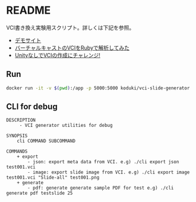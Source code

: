 README
=========

VCI書き換え実験用スクリプト。詳しくは下記を参照。

- [デモサイト](https://vci-slide-generator-dnb6froqha-uc.a.run.app/)
- [バーチャルキャストのVCIをRubyで解析してみた](https://zenn.dev/koduki/articles/7596fadeaff328)
- [UnityなしでVCIの作成にチャレンジ!](https://zenn.dev/koduki/articles/d4332883491f7a)

## Run
```bash
docker run -it -v $(pwd):/app -p 5000:5000 koduki/vci-slide-generator
```

## CLI for debug

```
DESCRIPTION
     - VCI generator utilities for debug

SYNOPSIS
    cli COMMAND SUBCOMMAND

COMMANDS
    + export
        - json: export meta data from VCI. e.g) ./cli export json test001.vci
        - image: export slide image from VCI. e.g) ./cli export image test001.vci "Slide-all" test001.png
    + generate
        - pdf: generate generate sample PDF for test e.g) ./cli generate pdf testslide 25
```